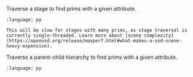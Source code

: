 Traverse a stage to find prims with a given attribute.

``` {literalinclude} py_usd.py
:language: py
```

```{warning}
This will be slow for stages with many prims, as stage traversal is currently single-threaded. Learn more about [scene complexity](https://openusd.org/release/maxperf.html#what-makes-a-usd-scene-heavy-expensive).
```

Traverse a parent-child hierarchy to find prims with a given attribute.

``` {literalinclude} py_usd_var1.py
:language: py
``` 